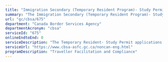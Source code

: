 ```yaml
---
title: "Immigration Secondary (Temporary Resident Program)- Study Permit"
summary: "The Immigration Secondary (Temporary Resident Program)- Study Permit service from Canada Border Services Agency is not available end-to-end online, according to the GC Service Inventory."
url: "gc/cbsa/675"
department: "Canada Border Services Agency"
departmentAcronym: "cbsa"
serviceId: "675"
onlineEndtoEnd: 0
serviceDescription: "The Temporary Resident- Study Permit applications processing(intake) and/or issuance at Canadian POEs."
serviceUrl: "https://www.cbsa-asfc.gc.ca/noncan-eng.html"
programDescription: "Traveller Facilitation and Compliance"
---
```

